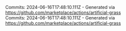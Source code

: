 Commits: 2024-06-16T17:48:10.111Z - Generated via https://github.com/marketplace/actions/artificial-grass
<br>
Commits: 2024-06-16T17:48:10.111Z - Generated via https://github.com/marketplace/actions/artificial-grass
<br>
